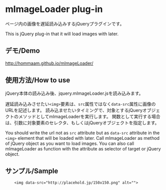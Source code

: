 # mImageLoader plug-in
ページ内の画像を遅延読み込みするjQueryプラグインです。

This is jQuery plug-in that it will load images with later.


## デモ/Demo
http://hommaam.github.io/mImageLoader/


## 使用方法/How to use
jQuery本体の読み込み後、jquery.mImageLoader.jsを読み込みます。

遅延読み込みさせたい`<img>`要素は、`src`属性ではなく`data-src`属性に画像のURLを記述します。
読み込ませたいタイミングで、対象とするjQueryオブジェクトのメソッドとしてmImageLoaderを実行します。
関数として実行する場合は、引数に対象要素のセレクタ、もしくはjQueryオブジェクトを指定します。

You should write the url not as `src` attribute but as `data-src` attribute in the `<img>` element that will be loaded with later.
Call mImageLoader as method of jQuery object as you want to load images.
You can also call mImageLoader as function with the attribute as selector of target or jQuery object.

## サンプル/Sample


```
	<img data-src="http://placehold.jp/150x150.png" alt="">
```
